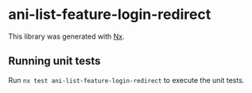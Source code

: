 # ani-list-feature-login-redirect

This library was generated with [Nx](https://nx.dev).

## Running unit tests

Run `nx test ani-list-feature-login-redirect` to execute the unit tests.
